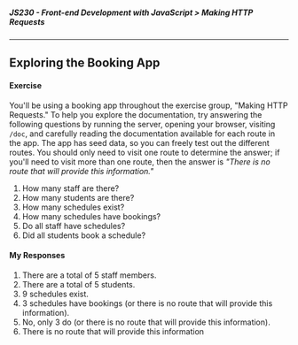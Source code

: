 ##### JS230 - Front-end Development with JavaScript > Making HTTP Requests

---

## Exploring the Booking App

#### Exercise

You'll be using a booking app throughout the exercise group, "Making HTTP Requests." To help you explore the documentation, try answering the following questions by running the server, opening your browser, visiting `/doc`, and carefully reading the documentation available for each route in the app. The app has seed data, so you can freely test out the different routes. You should only need to visit one route to determine the answer; if you'll need to visit more than one route, then the answer is *"There is no route that will provide this information."*

1. How many staff are there?
2. How many students are there?
3. How many schedules exist?
4. How many schedules have bookings?
5. Do all staff have schedules?
6. Did all students book a schedule?



#### My Responses

1. There are a total of 5 staff members.
2. There are a total of 5 students.
3. 9 schedules exist.
4. 3 schedules have bookings (or there is no route that will provide this information).
5. No, only 3 do (or there is no route that will provide this information).
6. There is no route that will provide this information